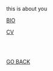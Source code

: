 this is about you 

[BIO](https://aaronrmoreno.github.io/BIO) 

[CV](https://aaronrmoreno.github.io/CV)


<br>
<br>


[GO BACK](https://aaronrmoreno.github.io)
